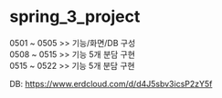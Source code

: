 # spring_3_project <br>
0501 ~ 0505 >> 기능/화면/DB 구성 <br>
0508 ~ 0515 >> 기능 5개 분담 구현 <br>
0515 ~ 0522 >> 기능 5개 분담 구현

DB: https://www.erdcloud.com/d/d4J5sbv3icsP2zY5f

